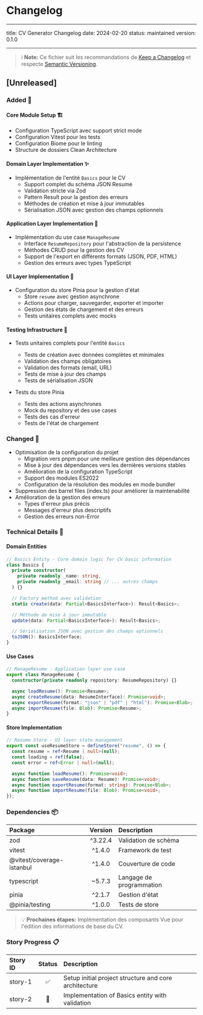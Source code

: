 # Changelog

---

title: CV Generator Changelog
date: 2024-02-20
status: maintained
version: 0.1.0

---

> ℹ️ **Note:** Ce fichier suit les recommandations de [Keep a Changelog](https://keepachangelog.com/fr/1.1.0/) et respecte [Semantic Versioning](https://semver.org/spec/v2.0.0.html).

## [Unreleased]

### Added 🎉

#### Core Module Setup 🏗️

- Configuration TypeScript avec support strict mode
- Configuration Vitest pour les tests
- Configuration Biome pour le linting
- Structure de dossiers Clean Architecture

#### Domain Layer Implementation ✨

- Implémentation de l'entité `Basics` pour le CV
  - Support complet du schéma JSON Resume
  - Validation stricte via Zod
  - Pattern Result pour la gestion des erreurs
  - Méthodes de création et mise à jour immutables
  - Sérialisation JSON avec gestion des champs optionnels

#### Application Layer Implementation 🔄

- Implémentation du use case `ManageResume`
  - Interface `ResumeRepository` pour l'abstraction de la persistence
  - Méthodes CRUD pour la gestion des CV
  - Support de l'export en différents formats (JSON, PDF, HTML)
  - Gestion des erreurs avec types TypeScript

#### UI Layer Implementation 🎨

- Configuration du store Pinia pour la gestion d'état
  - Store `resume` avec gestion asynchrone
  - Actions pour charger, sauvegarder, exporter et importer
  - Gestion des états de chargement et des erreurs
  - Tests unitaires complets avec mocks

#### Testing Infrastructure 🧪

- Tests unitaires complets pour l'entité `Basics`

  - Tests de création avec données complètes et minimales
  - Validation des champs obligatoires
  - Validation des formats (email, URL)
  - Tests de mise à jour des champs
  - Tests de sérialisation JSON

- Tests du store Pinia
  - Tests des actions asynchrones
  - Mock du repository et des use cases
  - Tests des cas d'erreur
  - Tests de l'état de chargement

### Changed 🔄

- Optimisation de la configuration du projet
  - Migration vers pnpm pour une meilleure gestion des dépendances
  - Mise à jour des dépendances vers les dernières versions stables
  - Amélioration de la configuration TypeScript
  - Support des modules ES2022
  - Configuration de la résolution des modules en mode bundler
- Suppression des barrel files (index.ts) pour améliorer la maintenabilité
- Amélioration de la gestion des erreurs
  - Types d'erreur plus précis
  - Messages d'erreur plus descriptifs
  - Gestion des erreurs non-Error

### Technical Details 🔧

#### Domain Entities

```typescript
// Basics Entity - Core domain logic for CV basic information
class Basics {
  private constructor(
    private readonly _name: string,
    private readonly _email: string // ... autres champs
  ) {}

  // Factory method avec validation
  static create(data: Partial<BasicsInterface>): Result<Basics>;

  // Méthode de mise à jour immutable
  update(data: Partial<BasicsInterface>): Result<Basics>;

  // Sérialisation JSON avec gestion des champs optionnels
  toJSON(): BasicsInterface;
}
```

#### Use Cases

```typescript
// ManageResume - Application layer use case
export class ManageResume {
  constructor(private readonly repository: ResumeRepository) {}

  async loadResume(): Promise<Resume>;
  async createResume(data: ResumeInterface): Promise<void>;
  async exportResume(format: "json" | "pdf" | "html"): Promise<Blob>;
  async importResume(file: Blob): Promise<Resume>;
}
```

#### Store Implementation

```typescript
// Resume Store - UI layer state management
export const useResumeStore = defineStore("resume", () => {
  const resume = ref<Resume | null>(null);
  const loading = ref(false);
  const error = ref<Error | null>(null);

  async function loadResume(): Promise<void>;
  async function saveResume(data: Resume): Promise<void>;
  async function exportResume(format: string): Promise<Blob>;
  async function importResume(file: Blob): Promise<void>;
});
```

### Dependencies 📦

| Package                   | Version | Description              |
| :------------------------ | :-----: | :----------------------- |
| zod                       | ^3.22.4 | Validation de schéma     |
| vitest                    | ^1.4.0  | Framework de test        |
| @vitest/coverage-istanbul | ^1.4.0  | Couverture de code       |
| typescript                | ~5.7.3  | Langage de programmation |
| pinia                     | ^2.1.7  | Gestion d'état           |
| @pinia/testing            | ^1.0.0  | Tests de store           |

> 💡 **Prochaines étapes:** Implémentation des composants Vue pour l'édition des informations de base du CV.

### Story Progress 📋

| Story ID | Status | Description                                           |
| :------- | :----: | :---------------------------------------------------- |
| story-1  |   ✅   | Setup initial project structure and core architecture |
| story-2  |   🚧   | Implementation of Basics entity with validation       |
